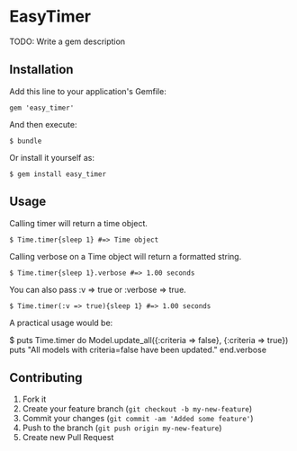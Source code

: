 # EasyTimer

TODO: Write a gem description

## Installation

Add this line to your application's Gemfile:

    gem 'easy_timer'

And then execute:

    $ bundle

Or install it yourself as:

    $ gem install easy_timer

## Usage
Calling timer will return a time object.
		
	$ Time.timer{sleep 1} #=> Time object

Calling verbose on a Time object will return a formatted string.
		
	$ Time.timer{sleep 1}.verbose #=> 1.00 seconds

You can also pass :v => true or :verbose => true.
		
	$ Time.timer(:v => true){sleep 1} #=> 1.00 seconds

A practical usage would be:

  $ puts Time.timer do
			Model.update_all({:criteria => false}, {:criteria => true})
			puts "All models with criteria=false have been updated."
	  end.verbose


## Contributing

1. Fork it
2. Create your feature branch (`git checkout -b my-new-feature`)
3. Commit your changes (`git commit -am 'Added some feature'`)
4. Push to the branch (`git push origin my-new-feature`)
5. Create new Pull Request
